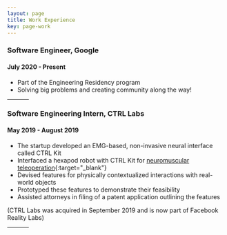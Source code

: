 ```yaml
---
layout: page
title: Work Experience
key: page-work
---
```


### Software Engineer, Google
#### July 2020 - Present

* Part of the Engineering Residency program
* Solving big problems and creating community along the way!

<hr align="center" width="10%">

### Software Engineering Intern, CTRL Labs
#### May 2019 - August 2019

* The startup developed an EMG-based, non-invasive neural interface called CTRL Kit
* Interfaced a hexapod robot with CTRL Kit for [neuromuscular teleoperation](/projects#robot-teleoperation-through-neuromuscular-control){:target="_blank"}
* Devised features for physically contextualized interactions with real-world objects
* Prototyped these features to demonstrate their feasibility
* Assisted attorneys in filing of a patent application outlining the features

(CTRL Labs was acquired in September 2019 and is now part of Facebook Reality Labs)

<hr align="center" width="10%">